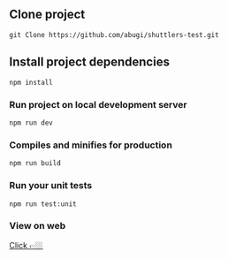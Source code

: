 ## Clone project
```
git Clone https://github.com/abugi/shuttlers-test.git
```

## Install project dependencies
```
npm install
```

### Run project on local development server
```
npm run dev
```

### Compiles and minifies for production
```
npm run build
```

### Run your unit tests
```
npm run test:unit
```

### View on web
[Click 👉🏼](https://shuttlers-test.vercel.app/)